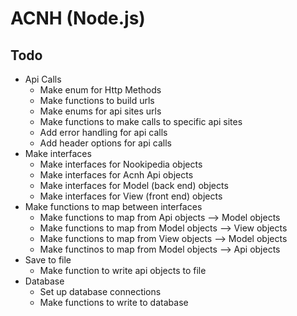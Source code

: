 # ACNH (Node.js)

## Todo

- Api Calls
  - Make enum for Http Methods
  - Make functions to build urls
  - Make enums for api sites urls
  - Make functions to make calls to specific api sites
  - Add error handling for api calls
  - Add header options for api calls
- Make interfaces
  - Make interfaces for Nookipedia objects
  - Make interfaces for Acnh Api objects
  - Make interfaces for Model (back end) objects
  - Make interfaces for View (front end) objects
- Make functions to map between interfaces
  - Make functions to map from Api objects --> Model objects
  - Make functions to map from Model objects --> View objects
  - Make functions to map from View objects --> Model objects
  - Make functinos to map from Model objects --> Api objects
- Save to file
  - Make function to write api objects to file
- Database
  - Set up database connections
  - Make functions to write to database

